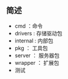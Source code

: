 ## 简述
+ cmd ：命令
+ drivers : 存储驱动包
+ internal : 内部包
+ pkg  ： 工具包
+ server ： 服务器包
+ wrapper ： 扩展包
+ 测试